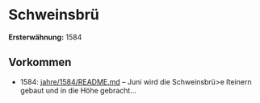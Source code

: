 # Schweinsbrü

**Ersterwähnung:** 1584

## Vorkommen
- 1584: [jahre/1584/README.md](../jahre/1584/README.md) – Juni wird die Schweinsbrü>e ſteinern gebaut
und in die Höhe gebracht...
